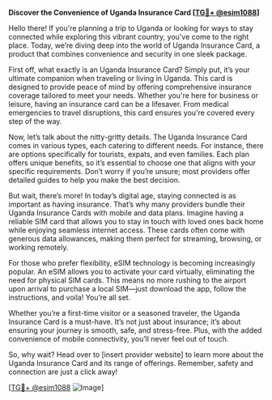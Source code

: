 **Discover the Convenience of Uganda Insurance Card [[TG💪+ @esim1088](https://t.me/s/esim1088)]**

Hello there! If you're planning a trip to Uganda or looking for ways to stay connected while exploring this vibrant country, you've come to the right place. Today, we’re diving deep into the world of Uganda Insurance Card, a product that combines convenience and security in one sleek package.

First off, what exactly is an Uganda Insurance Card? Simply put, it’s your ultimate companion when traveling or living in Uganda. This card is designed to provide peace of mind by offering comprehensive insurance coverage tailored to meet your needs. Whether you're here for business or leisure, having an insurance card can be a lifesaver. From medical emergencies to travel disruptions, this card ensures you're covered every step of the way.

Now, let’s talk about the nitty-gritty details. The Uganda Insurance Card comes in various types, each catering to different needs. For instance, there are options specifically for tourists, expats, and even families. Each plan offers unique benefits, so it’s essential to choose one that aligns with your specific requirements. Don’t worry if you’re unsure; most providers offer detailed guides to help you make the best decision.

But wait, there’s more! In today’s digital age, staying connected is as important as having insurance. That’s why many providers bundle their Uganda Insurance Cards with mobile and data plans. Imagine having a reliable SIM card that allows you to stay in touch with loved ones back home while enjoying seamless internet access. These cards often come with generous data allowances, making them perfect for streaming, browsing, or working remotely.

For those who prefer flexibility, eSIM technology is becoming increasingly popular. An eSIM allows you to activate your card virtually, eliminating the need for physical SIM cards. This means no more rushing to the airport upon arrival to purchase a local SIM—just download the app, follow the instructions, and voila! You’re all set.

Whether you’re a first-time visitor or a seasoned traveler, the Uganda Insurance Card is a must-have. It’s not just about insurance; it’s about ensuring your journey is smooth, safe, and stress-free. Plus, with the added convenience of mobile connectivity, you’ll never feel out of touch.

So, why wait? Head over to [insert provider website] to learn more about the Uganda Insurance Card and its range of offerings. Remember, safety and connection are just a click away!

[[TG💪+ @esim1088](https://t.me/s/esim1088) ![Image](https://i.postimg.cc/Y0z9fWf4/image.png)]